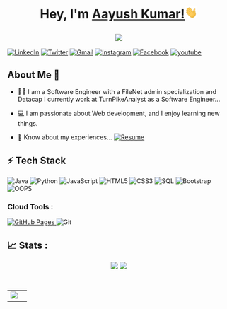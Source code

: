  # <p align="center">Hey, I'm <a href="https://aayushakky.github.io/Portfolio/" target="_blank">Aayush Kumar!</a><img src="hi.gif" width="29px">
</p>

 <p align="center">

<img src="https://readme-typing-svg.herokuapp.com?lines=Welcome+to++my+GitHub+Profile!;Feel+free+to+Connect+with+me!;Thank+you!&font=Fira%20Code&center=true&width=380&height=50">

</p>

<p align="center">

<a href="https://linkedin.com/in/aayush kumar">![LinkedIn](https://img.shields.io/badge/LinkedIn-0A66C2.svg?style=for-the-badge&logo=LinkedIn&logoColor=white)</a>
<a href="https://twitter.com/aayushakky">![Twitter](https://img.shields.io/badge/Twitter-1DA1F2.svg?style=for-the-badge&logo=Twitter&logoColor=white)</a>
<a href="mailto:aayushk698@gmail.com">![Gmail](https://img.shields.io/badge/Gmail-EA4335.svg?style=for-the-badge&logo=Gmail&logoColor=white)</a>
<a href="https://instagram.com/aayushakky">![instagram](https://img.shields.io/badge/instagram-feda75.svg?style=for-the-badge&logo=instagram&logoColor=white)</a>
<a href="https://fb.com/aayush akki(akki)">![Facebook](https://img.shields.io/badge/Facebook-3B5998.svg?style=for-the-badge&logo=Facebook&logoColor=white)</a>
<a href="https://www.youtube.com/c/bigde nawab">![youtube](https://img.shields.io/badge/youtube-FF0000.svg?style=for-the-badge&logo=youtube&logoColor=white)</a>  
<!-- <a href="https://discordapp.com/users/Krishn#3230">![Discord](https://img.shields.io/badge/Discord-5865F2.svg?style=for-the-badge&logo=Discord&logoColor=white)</a>
 <a href="https://krishnakumar.hashnode.dev/">![Hashnode](https://img.shields.io/badge/Hashnode-2962FF.svg?style=for-the-badge&logo=Hashnode&logoColor=white)</a>
 <a href="https://www.buymeacoffee.com/krishnapro"><img src="https://img.buymeacoffee.com/button-api/?text=Buy me a coffee&emoji=&slug=krishnapro&button_colour=FF5F5F&font_colour=ffffff&font_family=Cookie&outline_colour=000000&coffee_colour=FFDD00" style="height: 30px !important; width: 150px !important;"/></a> -->
</p> 

## About Me 🚀

- :man_student:  I am a Software Engineer with a FileNet admin specialization and Datacap I currently work at TurnPikeAnalyst as a Software Engineer...

- 💻 I am passionate about Web development, and I enjoy learning new things.

- 📄 Know about my experiences...  <a href="https://drive.google.com/file/d/1wuBV7Q9Fkq2yj5nFOWtxu91lIm2V3hXw/view">![Resume](https://img.shields.io/badge/Resume-FF0000.svg?style=for-the-badge&logo=Resume&logoColor=white)</a> 



<!-- <h3 align="left">Connect with me:</h3>
<p align="left">
<a href="https://twitter.com/aayushakky" target="blank"><img align="center" src="https://raw.githubusercontent.com/rahuldkjain/github-profile-readme-generator/master/src/images/icons/Social/twitter.svg" alt="aayushakky" height="30" width="40" /></a>
<a href="https://linkedin.com/in/aayush kumar" target="blank"><img align="center" src="https://raw.githubusercontent.com/rahuldkjain/github-profile-readme-generator/master/src/images/icons/Social/linked-in-alt.svg" alt="aayush kumar" height="30" width="40" /></a>
<a href="https://fb.com/aayush akki(akki)" target="blank"><img align="center" src="https://raw.githubusercontent.com/rahuldkjain/github-profile-readme-generator/master/src/images/icons/Social/facebook.svg" alt="aayush akki(akki)" height="30" width="40" /></a>
<a href="https://instagram.com/aayushakky" target="blank"><img align="center" src="https://raw.githubusercontent.com/rahuldkjain/github-profile-readme-generator/master/src/images/icons/Social/instagram.svg" alt="aayushakky" height="30" width="40" /></a>
<a href="https://www.youtube.com/c/bigde nawab" target="blank"><img align="center" src="https://raw.githubusercontent.com/rahuldkjain/github-profile-readme-generator/master/src/images/icons/Social/youtube.svg" alt="bigde nawab" height="30" width="40" /></a>
</p> -->

## ⚡ Tech Stack

![Java](https://img.shields.io/badge/-java-E34A86?style=flat-square&logo=java)
![Python](https://img.shields.io/badge/-Python-black?style=flat-square&logo=Python)
![JavaScript](https://img.shields.io/badge/-JavaScript-black?style=flat-square&logo=javascript)
![HTML5](https://img.shields.io/badge/-HTML5-E34F26?style=flat-square&logo=html5&logoColor=white)
![CSS3](https://img.shields.io/badge/-CSS3-1572B6?style=flat-square&logo=css3)
![SQL](https://img.shields.io/badge/-SQL-1572B6?style=flat-square&logo=css3)
![Bootstrap](https://img.shields.io/badge/Bootstrap-563D7C?style=flat-square&logo=bootstrap&logoColor=white)
![OOPS](https://img.shields.io/badge/OOPS-3B5998?style=flat-square&logo=OOPS&logoColor=white)


### Cloud Tools :

<a href="https://github.com/aayushakky"><img alt="GitHub Pages" src="https://img.shields.io/badge/GitHub%20Pages-%23327FC7.svg?logo=github&logoColor=white"> </a>![Git](https://img.shields.io/badge/-Git-black?&logo=git) 

<!-- <h3 align="left">Tech Stack:</h3>
<p align="left"> <a href="https://www.w3schools.com/cpp/" target="_blank"> <img src="https://brandeps.com/logo-download/C/CSS-3-logo-vector-01.svg" alt="css" width="40" height="40"/> </a> <a href="https://www.w3.org/html/" target="_blank"> <img src="https://raw.githubusercontent.com/devicons/devicon/master/icons/html5/html5-original-wordmark.svg" alt="html5" width="40" height="40"/> </a> <a href="https://www.python.org" target="_blank"> <img src="https://raw.githubusercontent.com/devicons/devicon/master/icons/python/python-original.svg" alt="python" width="40" height="40"/><a href="https://www.java.com" target="_blank" rel="noreferrer"> <img src="https://raw.githubusercontent.com/devicons/devicon/master/icons/java/java-original.svg" alt="java" width="40" height="40"/> </a> </a> <img src="https://upload.wikimedia.org/wikipedia/commons/thumb/9/9a/Visual_Studio_Code_1.35_icon.svg/1024px-Visual_Studio_Code_1.35_icon.svg.png" width="40" height="40"/><a href="https://git-scm.com/" target="_blank"> <img src="https://www.vectorlogo.zone/logos/git-scm/git-scm-icon.svg" alt="git" width="40" height="40"/> </a> </p> -->

## 📈 Stats :

<p align="center">
<img width="48%" src="https://github-readme-stats.vercel.app/api?username=aayushakky&count_private=true&show_icons=true&theme=tokyonight"/>
<img width="48%" src="https://github-readme-streak-stats.herokuapp.com/?user=aayushakky&theme=tokyonight"/>
</p></br>
<table>
<tr>
<td><img src="https://github-readme-stats.vercel.app/api/top-langs/?username=aayushakky&langs_count=10&count_private=true&layout=compact&theme=tokyonight"/></td>

<td>
 </td>
 </tr>
 </tablet>
